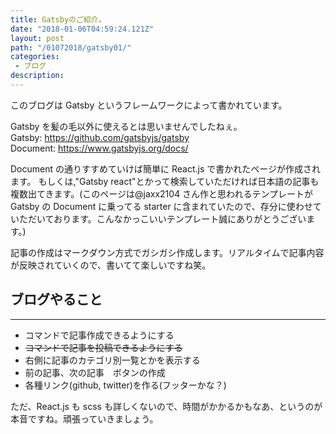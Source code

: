 ```yaml
---
title: Gatsbyのご紹介。
date: "2018-01-06T04:59:24.121Z"
layout: post
path: "/01072018/gatsby01/"
categories:
 - ブログ
description: 
---
```

このブログは Gatsby というフレームワークによって書かれています。
<!--more-->
Gatsby を髪の毛以外に使えるとは思いませんでしたねぇ。  
Gatsby: https://github.com/gatsbyjs/gatsby  
Document: https://www.gatsbyjs.org/docs/

Document の通りすすめていけば簡単に React.js で書かれたページが作成されます。 もしくは,"Gatsby react"とかって検索していただければ日本語の記事も複数出てきます。(このページは@jaxx2104 さん作と思われるテンプレートが Gatsby の Document に乗ってる starter に含まれていたので、存分に使わせていただいております。こんなかっこいいテンプレート誠にありがとうございます。)

記事の作成はマークダウン方式でガシガシ作成します。リアルタイムで記事内容が反映されていくので、書いてて楽しいですね笑。

## ブログやること
---
- コマンドで記事作成できるようにする
- ~~コマンドで記事を投稿できるようにする~~
- 右側に記事のカテゴリ別一覧とかを表示する
- 前の記事、次の記事　ボタンの作成
- 各種リンク(github, twitter)を作る(フッターかな？)

ただ、React.js も scss も詳しくないので、時間がかかるかもなあ、というのが本音ですね。頑張っていきましょう。

